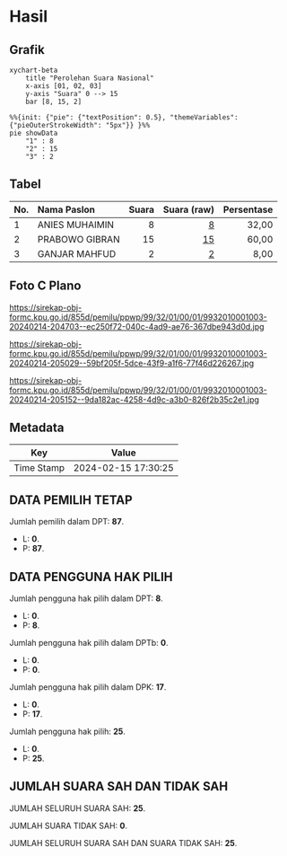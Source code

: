 # Hasil

## Grafik

```mermaid
xychart-beta
    title "Perolehan Suara Nasional"
    x-axis [01, 02, 03]
    y-axis "Suara" 0 --> 15
    bar [8, 15, 2]
```

```mermaid
%%{init: {"pie": {"textPosition": 0.5}, "themeVariables": {"pieOuterStrokeWidth": "5px"}} }%%
pie showData
    "1" : 8
    "2" : 15
    "3" : 2
```

## Tabel

| No. | Nama Paslon    | Suara | Suara (raw) | Persentase |
|:--- |:-------------- | -----:| -----------:| ----------:|
| 1   | ANIES MUHAIMIN | 8     | [8][p-1]    | 32,00      |
| 2   | PRABOWO GIBRAN | 15    | [15][p-2]   | 60,00      |
| 3   | GANJAR MAHFUD  | 2     | [2][p-3]    | 8,00       |


[p-1]: https://github.com/gigit-pemilu/pemilu-2024/blob/main/pilpres/hitung-suara/sub/99-luar-negeri/sub/32-damascus-suriah/sub/01-damascus-suriah/sub/0001-damascus-suriah/sub/003-tps/sub/paslon-1.txt
[p-2]: https://github.com/gigit-pemilu/pemilu-2024/blob/main/pilpres/hitung-suara/sub/99-luar-negeri/sub/32-damascus-suriah/sub/01-damascus-suriah/sub/0001-damascus-suriah/sub/003-tps/sub/paslon-2.txt
[p-3]: https://github.com/gigit-pemilu/pemilu-2024/blob/main/pilpres/hitung-suara/sub/99-luar-negeri/sub/32-damascus-suriah/sub/01-damascus-suriah/sub/0001-damascus-suriah/sub/003-tps/sub/paslon-3.txt

## Foto C Plano

https://sirekap-obj-formc.kpu.go.id/855d/pemilu/ppwp/99/32/01/00/01/9932010001003-20240214-204703--ec250f72-040c-4ad9-ae76-367dbe943d0d.jpg

https://sirekap-obj-formc.kpu.go.id/855d/pemilu/ppwp/99/32/01/00/01/9932010001003-20240214-205029--59bf205f-5dce-43f9-a1f6-77f46d226267.jpg

https://sirekap-obj-formc.kpu.go.id/855d/pemilu/ppwp/99/32/01/00/01/9932010001003-20240214-205152--9da182ac-4258-4d9c-a3b0-826f2b35c2e1.jpg


## Metadata

| Key        | Value               |
| ---------- | ------------------- |
| Time Stamp | 2024-02-15 17:30:25 |


## DATA PEMILIH TETAP

Jumlah pemilih dalam DPT: **87**.
 * L: **0**.
 * P: **87**.

## DATA PENGGUNA HAK PILIH

Jumlah pengguna hak pilih dalam DPT: **8**.
 * L: **0**.
 * P: **8**.

Jumlah pengguna hak pilih dalam DPTb: **0**.
 * L: **0**.
 * P: **0**.

Jumlah pengguna hak pilih dalam DPK: **17**.
 * L: **0**.
 * P: **17**.

Jumlah pengguna hak pilih: **25**.
 * L: **0**.
 * P: **25**.

## JUMLAH SUARA SAH DAN TIDAK SAH

JUMLAH SELURUH SUARA SAH: **25**.

JUMLAH SUARA TIDAK SAH: **0**.

JUMLAH SELURUH SUARA SAH DAN SUARA TIDAK SAH: **25**.


